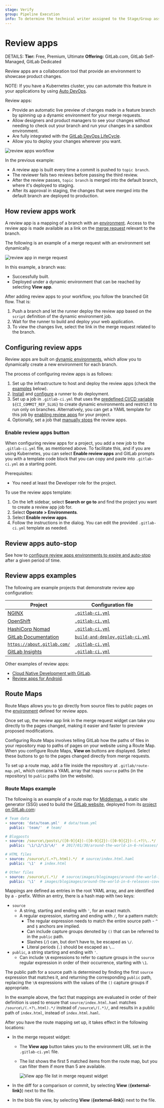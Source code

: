 ```yaml
---
stage: Verify
group: Pipeline Execution
info: To determine the technical writer assigned to the Stage/Group associated with this page, see https://handbook.gitlab.com/handbook/product/ux/technical-writing/#assignments
---
```


# Review apps

DETAILS:
**Tier:** Free, Premium, Ultimate
**Offering:** GitLab.com, GitLab Self-Managed, GitLab Dedicated

Review apps are a collaboration tool that provide an environment to showcase product changes.

NOTE:
If you have a Kubernetes cluster, you can automate this feature in your applications
by using [Auto DevOps](../../topics/autodevops/index.md).

Review apps:

- Provide an automatic live preview of changes made in a feature branch by spinning up a dynamic environment for your merge requests.
- Allow designers and product managers to see your changes without needing to check out your branch and run your changes in a sandbox environment.
- Are fully integrated with the [GitLab DevOps LifeCycle](https://about.gitlab.com/stages-devops-lifecycle/).
- Allow you to deploy your changes wherever you want.

![review apps workflow](img/continuous-delivery-review-apps_v11_4.svg)

In the previous example:

- A review app is built every time a commit is pushed to `topic branch`.
- The reviewer fails two reviews before passing the third review.
- After the review passes, `topic branch` is merged into the default branch, where it's deployed to staging.
- After its approval in staging, the changes that were merged into the default branch are deployed to production.

## How review apps work

A review app is a mapping of a branch with an [environment](../environments/index.md).
Access to the review app is made available as a link on the [merge request](../../user/project/merge_requests/index.md) relevant to the branch.

The following is an example of a merge request with an environment set dynamically.

![review app in merge request](img/review_apps_preview_in_mr_v16_0.png)

In this example, a branch was:

- Successfully built.
- Deployed under a dynamic environment that can be reached by selecting **View app**.

After adding review apps to your workflow, you follow the branched Git flow. That is:

1. Push a branch and let the runner deploy the review app based on the `script` definition of the dynamic environment job.
1. Wait for the runner to build and deploy your web application.
1. To view the changes live, select the link in the merge request related to the branch.

## Configuring review apps

Review apps are built on [dynamic environments](../environments/index.md#create-a-dynamic-environment), which allow you to dynamically create a new environment for each branch.

The process of configuring review apps is as follows:

1. Set up the infrastructure to host and deploy the review apps (check the [examples](#review-apps-examples) below).
1. [Install](https://docs.gitlab.com/runner/install/) and [configure](https://docs.gitlab.com/runner/commands/) a runner to do deployment.
1. Set up a job in `.gitlab-ci.yml` that uses the [predefined CI/CD variable](../variables/index.md) `${CI_COMMIT_REF_SLUG}`
   to create dynamic environments and restrict it to run only on branches.
   Alternatively, you can get a YAML template for this job by [enabling review apps](#enable-review-apps-button) for your project.
1. Optionally, set a job that [manually stops](../environments/index.md#stopping-an-environment) the review apps.

### Enable review apps button

When configuring review apps for a project, you add a new job to the `.gitlab-ci.yml` file,
as mentioned above. To facilitate this, and if you are using Kubernetes, you can select
**Enable review apps** and GitLab prompts you with a template code block that
you can copy and paste into `.gitlab-ci.yml` as a starting point.

Prerequisites:

- You need at least the Developer role for the project.

To use the review apps template:

1. On the left sidebar, select **Search or go to** and
   find the project you want to create a review app job for.
1. Select **Operate > Environments**.
1. Select **Enable review apps**.
1. Follow the instructions in the dialog.
   You can edit the provided `.gitlab-ci.yml` template as needed.

## Review apps auto-stop

See how to [configure review apps environments to expire and auto-stop](../environments/index.md#stop-an-environment-after-a-certain-time-period)
after a given period of time.

## Review apps examples

The following are example projects that demonstrate review app configuration:

| Project                                                                 | Configuration file |
|-------------------------------------------------------------------------|--------------------|
| [NGINX](https://gitlab.com/gitlab-examples/review-apps-nginx)           | [`.gitlab-ci.yml`](https://gitlab.com/gitlab-examples/review-apps-nginx/-/blob/b9c1f6a8a7a0dfd9c8784cbf233c0a7b6a28ff27/.gitlab-ci.yml#L20) |
| [OpenShift](https://gitlab.com/gitlab-examples/review-apps-openshift)   | [`.gitlab-ci.yml`](https://gitlab.com/gitlab-examples/review-apps-openshift/-/blob/82ebd572334793deef2d5ddc379f38942f3488be/.gitlab-ci.yml#L42) |
| [HashiCorp Nomad](https://gitlab.com/gitlab-examples/review-apps-nomad) | [`.gitlab-ci.yml`](https://gitlab.com/gitlab-examples/review-apps-nomad/-/blob/ca372c778be7aaed5e82d3be24e98c3f10a465af/.gitlab-ci.yml#L110) |
| [GitLab Documentation](https://gitlab.com/gitlab-org/gitlab-docs/)      | [`build-and-deploy.gitlab-ci.yml`](https://gitlab.com/gitlab-org/gitlab-docs/-/blob/a715625496303cbd90ff89f3d3658ea8d36ce0f3/.gitlab/ci/build-and-deploy.gitlab-ci.yml#L59) |
| [`https://about.gitlab.com/`](https://gitlab.com/gitlab-com/www-gitlab-com/)       | [`.gitlab-ci.yml`](https://gitlab.com/gitlab-com/www-gitlab-com/-/blob/6ffcdc3cb9af2abed490cbe5b7417df3e83cd76c/.gitlab-ci.yml#L332) |
| [GitLab Insights](https://gitlab.com/gitlab-org/gitlab-insights/)       | [`.gitlab-ci.yml`](https://gitlab.com/gitlab-org/gitlab-insights/-/blob/9e63f44ac2a5a4defc965d0d61d411a768e20546/.gitlab-ci.yml#L234) |

Other examples of review apps:

- <i class="fa fa-youtube-play youtube" aria-hidden="true"></i>
  [Cloud Native Development with GitLab](https://www.youtube.com/watch?v=jfIyQEwrocw).
- [Review apps for Android](https://about.gitlab.com/blog/2020/05/06/how-to-create-review-apps-for-android-with-gitlab-fastlane-and-appetize-dot-io/).

## Route Maps

Route Maps allows you to go directly from source files
to public pages on the [environment](../environments/index.md) defined for
review apps.

Once set up, the review app link in the merge request
widget can take you directly to the pages changed, making it easier
and faster to preview proposed modifications.

Configuring Route Maps involves telling GitLab how the paths of files
in your repository map to paths of pages on your website using a Route Map.
When you configure Route Maps, **View on** buttons are displayed.
Select these buttons to go to the pages changed directly from merge requests.

To set up a route map, add a file inside the repository at `.gitlab/route-map.yml`,
which contains a YAML array that maps `source` paths (in the repository) to `public`
paths (on the website).

### Route Maps example

The following is an example of a route map for [Middleman](https://middlemanapp.com),
a static site generator (SSG) used to build the [GitLab website](https://about.gitlab.com),
deployed from its [project on GitLab.com](https://gitlab.com/gitlab-com/www-gitlab-com):

```yaml
# Team data
- source: 'data/team.yml'  # data/team.yml
  public: 'team/'  # team/

# Blogposts
- source: /source\/posts\/([0-9]{4})-([0-9]{2})-([0-9]{2})-(.+?)\..*/  # source/posts/2017-01-30-around-the-world-in-6-releases.html.md.erb
  public: '\1/\2/\3/\4/'  # 2017/01/30/around-the-world-in-6-releases/

# HTML files
- source: /source\/(.+?\.html).*/  # source/index.html.haml
  public: '\1'  # index.html

# Other files
- source: /source\/(.*)/  # source/images/blogimages/around-the-world-in-6-releases-cover.png
  public: '\1'  # images/blogimages/around-the-world-in-6-releases-cover.png
```

Mappings are defined as entries in the root YAML array, and are identified by a `-` prefix. Within an entry, there is a hash map with two keys:

- `source`
  - A string, starting and ending with `'`, for an exact match.
  - A regular expression, starting and ending with `/`, for a pattern match:
    - The regular expression needs to match the entire source path - `^` and `$` anchors are implied.
    - Can include capture groups denoted by `()` that can be referred to in the `public` path.
    - Slashes (`/`) can, but don't have to, be escaped as `\/`.
    - Literal periods (`.`) should be escaped as `\.`.
- `public`, a string starting and ending with `'`.
  - Can include `\N` expressions to refer to capture groups in the `source` regular expression in order of their occurrence, starting with `\1`.

The public path for a source path is determined by finding the first
`source` expression that matches it, and returning the corresponding
`public` path, replacing the `\N` expressions with the values of the
`()` capture groups if appropriate.

In the example above, the fact that mappings are evaluated in order
of their definition is used to ensure that `source/index.html.haml`
matches `/source\/(.+?\.html).*/` instead of `/source\/(.*)/`,
and results in a public path of `index.html`, instead of
`index.html.haml`.

After you have the route mapping set up, it takes effect in the following locations:

- In the merge request widget:
  - The **View app** button takes you to the environment URL set in the `.gitlab-ci.yml` file.
  - The list shows the first 5 matched items from the route map, but you can filter them if more
    than 5 are available.

    ![View app file list in merge request widget](img/view_on_mr_widget_v11_5.png)

- In the diff for a comparison or commit, by selecting **View** (**{external-link}**) next to the file.

- In the blob file view, by selecting **View** (**{external-link}**) next to the file.
